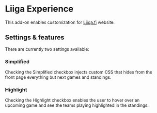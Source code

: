 # Liiga Experience

This add-on enables customization for [Liiga.fi](https://liiga.fi/) website.

## Settings & features

There are currently two settings available:

### Simplified

Checking the Simplified checkbox injects custom CSS that hides from the front page everything but next games and standings.

### Highlight

Checking the Highlight checkbox enables the user to hover over an upcoming game and see the teams playing highlighted in the standings.
